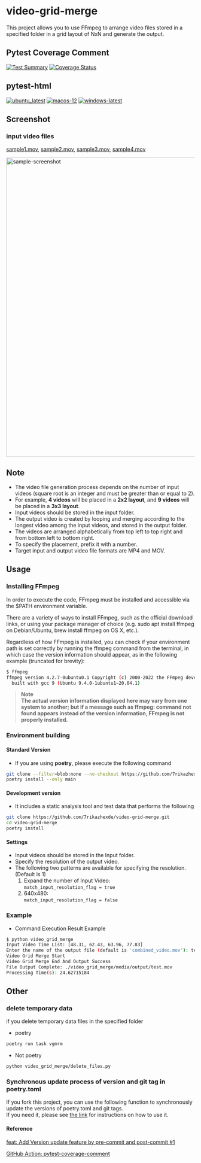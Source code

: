 # video-grid-merge

This project allows you to use FFmpeg to arrange video files stored in a specified folder in a grid layout of NxN and generate the output.

## Pytest Coverage Comment

[![Test Summary](https://github.com/7rikazhexde/video-grid-merge/actions/workflows/test_summary.yml/badge.svg)](https://github.com/7rikazhexde/video-grid-merge/actions/workflows/test_summary.yml) [![Coverage Status](https://img.shields.io/badge/Coverage-check%20here-blue.svg)](https://github.com/7rikazhexde/video-grid-merge/tree/coverage)

## pytest-html

[![ubuntu_latest](https://img.shields.io/badge/ubuntu_latest-url-success)](https://7rikazhexde.github.io/video-grid-merge/ubuntu-latest/report_page.html) [![macos-12](https://img.shields.io/badge/macos_12-url-success)](https://7rikazhexde.github.io/video-grid-merge/macos-12/report_page.html) [![windows-latest](https://img.shields.io/badge/windows_latest-url-success)](https://7rikazhexde.github.io/video-grid-merge/windows-latest/report_page.html)

## Screenshot

### input video files

[sample1.mov](./video_grid_merge/media/input/sample1.mov), [sample2.mov](./video_grid_merge/media/input/sample2.mov), [sample3.mov](./video_grid_merge/media/input/sample3.mov), [sample4.mov](./video_grid_merge/media/input/sample4.mov)

<img width="800" alt="sample-screenshot" src="https://github.com/7rikazhexde/video-grid-merge/assets/33836132/caccd49b-08a4-4c34-a8f4-8f82749716be">

## Note

- The video file generation process depends on the number of input videos (square root is an integer and must be greater than or equal to 2).
- For example, **4 videos** will be placed in a **2x2 layout**, and **9 videos** will be placed in a **3x3 layout**.
- Input videos should be stored in the input folder.
- The output video is created by looping and merging according to the longest video among the input videos, and stored in the output folder.
- The videos are arranged alphabetically from top left to top right and from bottom left to bottom right.
- To specify the placement, prefix it with a number.
- Target input and output video file formats are MP4 and MOV.

## Usage

### Installing FFmpeg

In order to execute the code, FFmpeg must be installed and accessible via the $PATH environment variable.

There are a variety of ways to install FFmpeg, such as the official download links, or using your package manager of choice (e.g. sudo apt install ffmpeg on Debian/Ubuntu, brew install ffmpeg on OS X, etc.).

Regardless of how FFmpeg is installed, you can check if your environment path is set correctly by running the ffmpeg command from the terminal, in which case the version information should appear, as in the following example (truncated for brevity):

```bash
$ ffmpeg
ffmpeg version 4.2.7-0ubuntu0.1 Copyright (c) 2000-2022 the FFmpeg developers
  built with gcc 9 (Ubuntu 9.4.0-1ubuntu1~20.04.1)
```

> **Note**\
> **The actual version information displayed here may vary from one system to another; but if a message such as ffmpeg: command not found appears instead of the version information, FFmpeg is not properly installed.**

### Environment building

#### Standard Version

- If you are using **poetry**, please execute the following command

```bash
git clone --filter=blob:none --no-checkout https://github.com/7rikazhexde/video-grid-merge.git && cd video-grid-merge && git sparse-checkout init --cone && git sparse-checkout set video_grid_merge && git checkout
poetry install --only main
```

#### Development version

- It includes a static analysis tool and test data that performs the following

```bash
git clone https://github.com/7rikazhexde/video-grid-merge.git
cd video-grid-merge
poetry install
```

#### Settings

- Input videos should be stored in the Input folder.
- Specify the resolution of the output video.
- The following two patterns are available for specifying the resolution. (Default is 1)
  1. Expand the number of Input Video:\
     `match_input_resolution_flag = true`
  1. 640x480:\
     `match_input_resolution_flag = false`

### Example

- Command Execution Result Example

```bash
$ python video_grid_merge
Input Video Time List: [48.31, 62.43, 63.96, 77.83]
Enter the name of the output file (default is 'combined_video.mov'): test.mov
Video Grid Merge Start
Video Grid Merge End And Output Success
File Output Complete: ./video_grid_merge/media/output/test.mov
Processing Time(s): 24.62715184
```

## Other

### delete temporary data

if you delete temporary data files in the specified folder

- poetry

```bash
poetry run task vgmrm
```

- Not poetry

```bash
python video_grid_merge/delete_files.py
```

### Synchronous update process of version and git tag in poetry.toml

If you fork this project, you can use the following function to synchronously update the versions of poetry.toml and git tags.\
If you need it, please see [the link](<(https://github.com/7rikazhexde/video-grid-merge/issues/1)>) for instructions on how to use it.

#### Reference

[feat: Add Version update feature by pre-commit and post-commit #1](https://github.com/7rikazhexde/video-grid-merge/issues/1)

[GitHub Action: pytest-coverage-comment](https://github.com/MishaKav/pytest-coverage-comment#example-usage)
